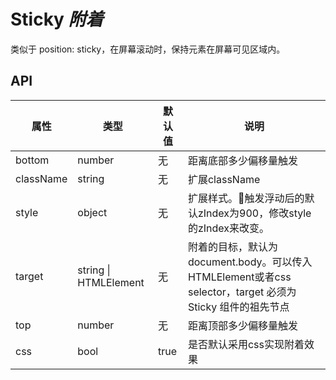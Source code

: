 # Sticky *附着*

类似于 position: sticky，在屏幕滚动时，保持元素在屏幕可见区域内。

<example />

## API

| 属性 | 类型 | 默认值 | 说明 |
| --- | --- | --- | --- |
| bottom | number | 无 | 距离底部多少偏移量触发 |
| className | string | 无 | 扩展className |
| style | object | 无 | 扩展样式。触发浮动后的默认zIndex为900，修改style的zIndex来改变。 |
| target | string \| HTMLElement | 无 | 附着的目标，默认为document.body。可以传入HTMLElement或者css selector，target 必须为 Sticky 组件的祖先节点 |
| top | number | 无 | 距离顶部多少偏移量触发 |
| css | bool | true | 是否默认采用css实现附着效果 |
